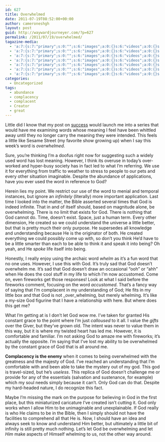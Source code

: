 ```yaml
---
id: 627
title: Overwhelmed
date: 2011-07-19T08:52:00+00:00
author: cameroneshgh
layout: post
guid: http://waywardjourneyer.com/?p=627
permalink: /2011/07/19/overwhelmed/
tagazine-media:
  - 'a:7:{s:7:"primary";s:0:"";s:6:"images";a:0:{}s:6:"videos";a:0:{}s:11:"image_count";s:1:"0";s:6:"author";s:8:"19879429";s:7:"blog_id";s:8:"19280981";s:9:"mod_stamp";s:19:"2011-07-18 23:08:49";}'
  - 'a:7:{s:7:"primary";s:0:"";s:6:"images";a:0:{}s:6:"videos";a:0:{}s:11:"image_count";s:1:"0";s:6:"author";s:8:"19879429";s:7:"blog_id";s:8:"19280981";s:9:"mod_stamp";s:19:"2011-07-18 23:08:49";}'
  - 'a:7:{s:7:"primary";s:0:"";s:6:"images";a:0:{}s:6:"videos";a:0:{}s:11:"image_count";s:1:"0";s:6:"author";s:8:"19879429";s:7:"blog_id";s:8:"19280981";s:9:"mod_stamp";s:19:"2011-07-18 23:08:49";}'
  - 'a:7:{s:7:"primary";s:0:"";s:6:"images";a:0:{}s:6:"videos";a:0:{}s:11:"image_count";s:1:"0";s:6:"author";s:8:"19879429";s:7:"blog_id";s:8:"19280981";s:9:"mod_stamp";s:19:"2011-07-18 23:08:49";}'
  - 'a:7:{s:7:"primary";s:0:"";s:6:"images";a:0:{}s:6:"videos";a:0:{}s:11:"image_count";s:1:"0";s:6:"author";s:8:"19879429";s:7:"blog_id";s:8:"19280981";s:9:"mod_stamp";s:19:"2011-07-18 23:08:49";}'
  - 'a:7:{s:7:"primary";s:0:"";s:6:"images";a:0:{}s:6:"videos";a:0:{}s:11:"image_count";s:1:"0";s:6:"author";s:8:"19879429";s:7:"blog_id";s:8:"19280981";s:9:"mod_stamp";s:19:"2011-07-18 23:08:49";}'
  - 'a:7:{s:7:"primary";s:0:"";s:6:"images";a:0:{}s:6:"videos";a:0:{}s:11:"image_count";s:1:"0";s:6:"author";s:8:"19879429";s:7:"blog_id";s:8:"19280981";s:9:"mod_stamp";s:19:"2011-07-18 23:08:49";}'
categories:
  - Uncategorized
tags:
  - abundance
  - complacency
  - complacent
  - Creator
  - great
---
```

Little did I know that my post on [success](http://waywardjourneyer.com/2011/07/12/enough/) would launch me into a series that would have me examining words whose meaning I feel have been whittled away until they no longer carry the meaning they were intended. This feels a little like Sesame Street (my favorite show growing up) when I say this week&#8217;s word is _overwhelmed_.

Sure, you&#8217;re thinking I&#8217;m a doofus right now for suggesting such a widely used word has lost meaning. However, I think its overuse in today&#8217;s over-worked and hyper-busy society has in fact led to what I&#8217;m referring. We use it for everything from traffic to weather to stress to people to our pets and every other situation imaginable. Despite the abundance of applications, have you ever used the word in reference to God?

Herein lies my point. We restrict our use of the word to menial and temporal instances, but ignore an _infinitely_ (literally) more important application. Last time I looked into the matter, the Bible asserted several times that God is indeed infinite. That in and of itself should, based on magnitude alone, be overwhelming. There is no limit that exists for God. There is nothing that God cannot do. Time, doesn&#8217;t exist. Space, just a human term. Every other dimension, He created so we could understand the universe a little better, but that is pretty much their only purpose. He supersedes all knowledge and understanding because He is the originator of both. He created everything we could possibly come up with, so don&#8217;t you think He&#8217;d have to be a little smarter than each to be able to think it and speak it into being? Oh yeah, and He _spoke_ life itself into being.

Honestly, I really enjoy using the archaic word _whelm_ as it&#8217;s a fun word that no one uses. However, I use this with God. It&#8217;s truly sad that God doesn&#8217;t overwhelm me. It&#8217;s sad that God doesn&#8217;t draw an occasional &#8220;ooh&#8221; or &#8220;ahh&#8221; when He does the cool stuff in my life to which I&#8217;m now accustomed. Come on, even fireworks get those responses! Look at what I said before the fireworks comment, focusing on the word _accustomed_. That&#8217;s a fancy way of saying that I&#8217;m complacent in my understanding of God; He fits in my little box and that God is not _over_whelming, but merely whelming. It&#8217;s like a my-size God figurine that I have a relationship with here. But where does this get me?

What I&#8217;m getting at is I don&#8217;t let God wow me. I&#8217;ve taken for granted His constant grace to the point where I&#8217;m just _calloused_ to it all. I value the _gifts_ over the Giver, but they&#8217;ve grown old. The intent was never to value them in this way, but it is where my twisted heart has led me. However, it is comfortable and familiar. I&#8217;m not asking God to amaze me with fireworks; it&#8217;s actually the opposite. I&#8217;m saying that I&#8217;ve lost my ability to be overwhelmed by the constant grace of God that is all around me.

**Complacency is the enemy** when it comes to being overwhelmed with the greatness and the majesty of God. I&#8217;ve reached an understanding that I&#8217;m comfortable with and been able to take the mystery out of my god. This god is travel-sized, but he&#8217;s _useless_. This replica of God doesn&#8217;t challenge me or provide for any of the essentials (salvation and sustenance, for example) which my soul needs simply because it can&#8217;t. Only God can do that. Despite my hard-headed nature, I do recognize this fact.

Maybe I&#8217;m missing the mark on the purpose for believing in God in the first place, but this miniaturized caricature I&#8217;ve created isn&#8217;t cutting it. God only works when I allow Him to be unimaginable and unexplainable. If God really is who He claims to be in the Bible, then I simply should not have the facilities to comprehend all that He is. Now, I should have an idea and always seek to know and understand Him better, but ultimately a little bit of infinity is still pretty much nothing. Let&#8217;s let God be overwhelming and let _Him_ make aspects of Himself whelming to us, not the other way around.